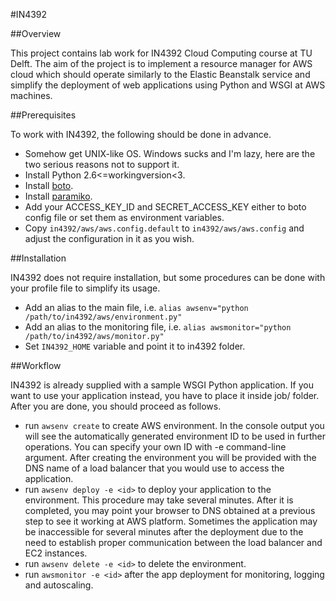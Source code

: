 #IN4392

##Overview

This project contains lab work for IN4392 Cloud Computing course at TU Delft. The aim of the project is to implement a resource manager for AWS cloud which should operate similarly to the Elastic Beanstalk service and simplify the deployment of web applications using Python and WSGI at AWS machines. 

##Prerequisites

To work with IN4392, the following should be done in advance.

* Somehow get UNIX-like OS. Windows sucks and I'm lazy, here are the two serious reasons not to support it.
* Install Python 2.6<=workingversion<3.
* Install [boto](https://github.com/boto/boto).
* Install [paramiko](http://www.lag.net/paramiko/).
* Add your ACCESS_KEY_ID and SECRET_ACCESS_KEY either to boto config file or set them as environment variables.
* Copy `in4392/aws/aws.config.default` to `in4392/aws/aws.config` and adjust the configuration in it as you wish.

##Installation

IN4392 does not require installation, but some procedures can be done with your profile file to simplify its usage.

* Add an alias to the main file, i.e. `alias awsenv="python /path/to/in4392/aws/environment.py"`
* Add an alias to the monitoring file, i.e. `alias awsmonitor="python /path/to/in4392/aws/monitor.py"`
* Set `IN4392_HOME` variable and point it to in4392 folder.

##Workflow

IN4392 is already supplied with a sample WSGI Python application. If you want to use your application instead, you have to place it inside job/ folder. After you are done, you should proceed as follows.

* run `awsenv create` to create AWS environment. In the console output you will see the automatically generated environment ID to be used in further operations. You can specify your own ID with -e command-line argument. After creating the environment you will be provided with the DNS name of a load balancer that you would use to access the application.
* run `awsenv deploy -e <id>` to deploy your application to the environment. This procedure may take several minutes. After it is completed, you may point your browser to DNS obtained at a previous step to see it working at AWS platform. Sometimes the application may be inaccessible for several minutes after the deployment due to the need to establish proper communication between the load balancer and EC2 instances.
* run `awsenv delete -e <id>` to delete the environment.
* run `awsmonitor -e <id>` after the app deployment for monitoring, logging and autoscaling.
